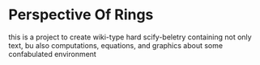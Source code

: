 # Perspective Of Rings

this is a project to create wiki-type hard scify-beletry containing not only text, bu also computations, equations, and graphics about some confabulated environment 
